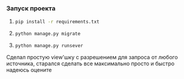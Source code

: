 ### Запуск проекта 
1.  ```bash
    pip install -r requirements.txt
    ```
2. ```bash
   python manage.py migrate
   ```
3. ```bash
   python manage.py runsever
   ```
Сделал простую view'шку с разрешением для запроса от любого источника, старался сделать все максимально просто и быстро надеюсь оцените  
